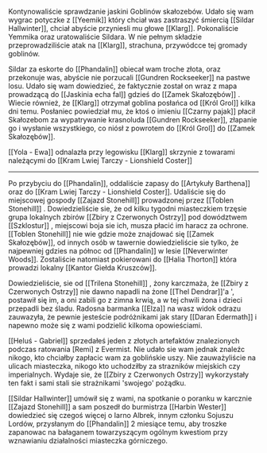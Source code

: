 Kontynowaliście sprawdzanie jaskini Goblinów skałozebów.
Udało się wam wygrac potyczke z [[Yeemik]] który chciał was zastraszyć śmiercią [[Sildar Hallwinter]], chciał abyście przyniesli mu głowe [[Klarg]]. Pokonaliście Yemmika oraz uratowaliście Sildara.
W nie pełnym składzie przeprowadziliście atak na [[Klarg]], strachuna, przywódcce tej gromady goblinów.

Sildar za eskorte do [[Phandalin]] obiecał wam troche złota, oraz przekonuje was, abyście nie porzucali [[Gundren Rockseeker]] na pastwe losu.
Udało się wam dowiedzieć, że faktycznie został on wraz z mapa prowadzącą do [[Jaskinia echa fal]] gdzieś do [[Zamek Skałozębów]] . Wiecie również, że [[Klarg]] otrzymał goblina posłańca od [[Król Grol]] kilka dni temu. Posłaniec powiedział mu, że ktoś o imieniu [[Czarny pajak]] płacił Skałozebom za wypatrywanie krasnoluda [[Gundren Rockseeker]], złapanie go i wysłanie wszystkiego, co niósł z powrotem do [[Król Grol]] do [[Zamek Skałozębów]].

[[Yola - Ewa]] odnalazła przy legowisku [[Klarg]] skrzynie z towarami należącymi do [[Kram Lwiej Tarczy - Lionshield Coster]]

---

Po przybyciu do [[Phandalin]], oddaliście zapasy do [[Artykuły Barthena]] oraz do [[Kram Lwiej Tarczy - Lionshield Coster]].
Udaliście się do miejscowej gospody [[Zajazd Stonehill]] prowadzonej przez [[Toblen Stonehill]] .
Dowiedzieliście sie, że od kilku tygodni miasteczkiem trzęsie grupa lokalnych zbirów [[Zbiry z Czerwonych Ostrzy]] pod dowództwem [[Szklostur]] , miejscowi boja sie ich, musza płacić im haracz za ochrone.
[[Toblen Stonehill]] nie wie gdzie może znajdować się [[Zamek Skałozębów]], od innych osób w tawernie dowiedzieliście sie tylko, że najpewniej gdzies na północ od [[Phandalin]] w lesie [[Neverwinter Woods]]. Zostaliście natomiast pokierowani do [[Halia Thorton]] która prowadzi lokalny [[Kantor Giełda Kruszców]].

Dowiedzieliście, sie od [[Trilena Stonehill]] , żony karczmaża, że [[Zbiry z Czerwonych Ostrzy]] nie dawno napadli na żone [[Thel Dendrar]]'a ', postawił się im, a oni zabili go z zimna krwią, a w tej chwili żona i dzieci przepadli bez śladu.
Radosna barmanka [[Elza]] na wasz widok odrazu zauwazyła, że pewnie jesteście podróżnikami jak stary [[Daran Edermath]] i napewno może się z wami podzielić kilkoma opowieściami.

[[Heluś - Gabriel]] sprzedałeś jeden z złotych artefaktów znalezionych podczas ratowania [Remi] z Evermist. Nie udało sie wam jednak znaleźc nikogo, kto chciałby zapłacic wam za goblińskie uszy. Nie zauważyliście na ulicach miasteczka, nikogo kto uchodziłby za strazników miejskich czy imperialnych. Wydaje sie, że [[Zbiry z Czerwonych Ostrzy]] wykorzystały ten fakt i sami stali sie strażnikami 'swojego' pożądku.

[[Sildar Hallwinter]] umówił się z wami, na spotkanie o poranku w karcznie [[Zajazd Stonehill]] a sam poszedł do burmistrza [[Harbin Wester]] dowiedzieć się czegoś więcej o Iarno Albrek, innym członku Sojuszu Lordów, przysłanym do [[Phandalin]] 2 miesiące temu, aby troszke zapanowac na bałaganem towarzyszącym ogólnym kwestiom przy wznawianiu działalności miasteczka górniczego.




